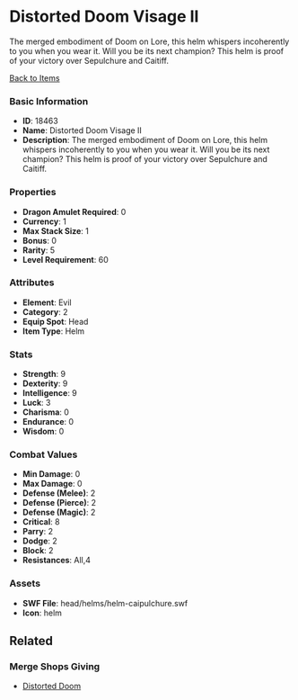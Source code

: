 # Distorted Doom Visage II

The merged embodiment of Doom on Lore, this helm whispers incoherently to you when you wear it. Will you be its next champion? This helm is proof of your victory over Sepulchure and Caitiff.

[Back to Items](../items.md)

### Basic Information

- **ID**: 18463
- **Name**: Distorted Doom Visage II
- **Description**: The merged embodiment of Doom on Lore, this helm whispers incoherently to you when you wear it. Will you be its next champion? This helm is proof of your victory over Sepulchure and Caitiff.

### Properties

- **Dragon Amulet Required**: 0
- **Currency**: 1
- **Max Stack Size**: 1
- **Bonus**: 0
- **Rarity**: 5
- **Level Requirement**: 60

### Attributes

- **Element**: Evil
- **Category**: 2
- **Equip Spot**: Head
- **Item Type**: Helm

### Stats

- **Strength**: 9
- **Dexterity**: 9
- **Intelligence**: 9
- **Luck**: 3
- **Charisma**: 0
- **Endurance**: 0
- **Wisdom**: 0

### Combat Values

- **Min Damage**: 0
- **Max Damage**: 0
- **Defense (Melee)**: 2
- **Defense (Pierce)**: 2
- **Defense (Magic)**: 2
- **Critical**: 8
- **Parry**: 2
- **Dodge**: 2
- **Block**: 2
- **Resistances**: All,4

### Assets

- **SWF File**: head/helms/helm-caipulchure.swf
- **Icon**: helm

## Related

### Merge Shops Giving

- [Distorted Doom](../merge-shops/297-distorted-doom.md)

